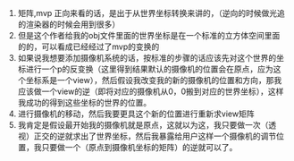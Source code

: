 1. 矩阵,mvp
正向来看的话，是出于从世界坐标转换来讲的，（逆向的时候做光追的渲染器的时候会用到很多）
2. 但是这个作者给我的obj文件里面的世界坐标是在一个标准的立方体空间里面的的，可以看成已经经过了mvp的变换的
3. 如果说我想要添加摄像机系统的话，按标准的步骤的话应该先对这个世界的坐标进行一个p的反变换（这里得到结果默认的摄像机的位置会在原点，应为这个坐标系是一个view），然后假设我改变我的新的摄像机的位置和方向，那我应该做一个view的逆（即将对应的摄像机从0，0搬到对应的世界坐标），这样我成功的得到这些坐标的世界的位置。
4. 进行摄像机的移动，然后我要更具这个新的位置进行重新求view矩阵
5. 我肯定是假设最开始我的摄像机就是原点，这就以为这，我只要做一次（透视）正交的逆就求出了世界坐标，然后我暴露给用户这样一个摄像机的调节位置，我只要做一个（原点到摄像机坐标的矩阵）的逆就可以了。